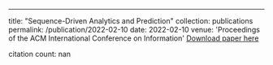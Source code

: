 ---
title: "Sequence-Driven Analytics and Prediction"
collection: publications
permalink: /publication/2022-02-10
date: 2022-02-10
venue: 'Proceedings of the ACM International Conference on Information'
[Download paper here](https://scholar.google.com/citations?view_op=view_citation&hl=en&user=CCckbEUAAAAJ&cstart=20&pagesize=80&citation_for_view=CCckbEUAAAAJ:HeT0ZceujKMC)

citation count: nan